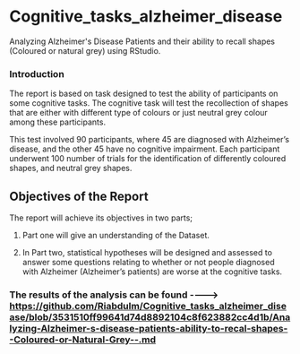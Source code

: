 # Cognitive_tasks_alzheimer_disease
Analyzing Alzheimer's Disease Patients and their ability to recall shapes (Coloured or natural grey) using RStudio.


### Introduction

The report is based on task designed to test the ability of participants
on some cognitive tasks. The cognitive task will test the recollection
of shapes that are either with different type of colours or just neutral
grey colour among these participants.

This test involved 90 participants, where 45 are diagnosed with
Alzheimer’s disease, and the other 45 have no cognitive impairment. Each
participant underwent 100 number of trials for the identification of
differently coloured shapes, and neutral grey shapes.


## Objectives of the Report

The report will achieve its objectives in two parts;

1.  Part one will give an understanding of the Dataset.

2.  In Part two, statistical hypotheses will be designed and assessed to
    answer some questions relating to whether or not people diagnosed
    with Alzheimer (Alzheimer’s patients) are worse at the cognitive
    tasks.


### The results of the analysis can be found ----> https://github.com/Riabdulm/Cognitive_tasks_alzheimer_disease/blob/3531510ff99641d74d8892104c8f623882cc4d1b/Analyzing-Alzheimer-s-disease-patients-ability-to-recal-shapes--Coloured-or-Natural-Grey--.md
